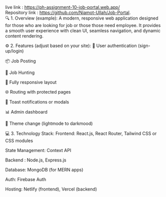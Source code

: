 live link : https://ph-assignment-10-job-portal.web.app/ <br>
Repository link : https://github.com/Niamot-Ullah/Job-Portal. <br>
🔍 1. Overview (example):
A modern, responsive web application designed for those who are looking for job or those those need employee. It provides a smooth user experience with clean UI, seamless navigation, and dynamic content rendering.

⚙️ 2. Features (adjust based on your site):
🔐 User authentication (sign-up/login)

📦 Job Posting 

🛒 Job Hunting

📱 Fully responsive layout

🌐 Routing with protected pages

💬 Toast notifications or modals

📊 Admin dashboard

📱 Theme change (lightmode to darkmood)

💻 3. Technology Stack:
Frontend: React.js, React Router, Tailwind CSS or CSS modules

State Management: Context API

Backend : Node.js, Express.js

Database: MongoDB (for MERN apps)

Auth: Firebase Auth

Hosting: Netlify (frontend), Vercel (backend)
